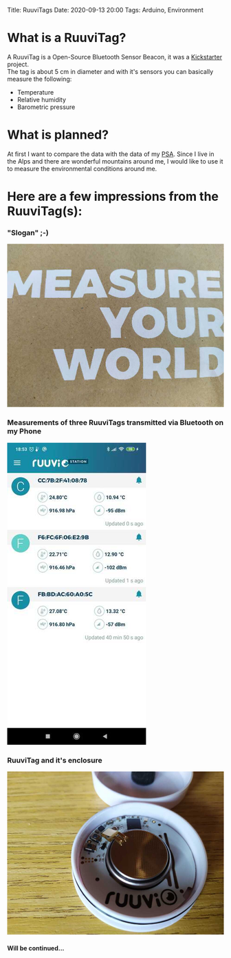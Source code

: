 Title: RuuviTags
Date: 2020-09-13 20:00
Tags: Arduino, Environment

# What is a RuuviTag?
A RuuviTag is a Open-Source Bluetooth Sensor Beacon, it was a [Kickstarter](https://www.kickstarter.com/projects/463050344/ruuvitag-open-source-bluetooth-sensor-beacon) project.    
The tag is about 5 cm in diameter and with it's sensors you can basically measure the following:

* Temperature
* Relative humidity
* Barometric pressure

# What is planned?
At first I want to compare the data with the data of my [PSA](www.markusgoller.at/weather-station.html).
Since I live in the Alps and there are wonderful mountains around me, I would like to use it to measure the environmental conditions around me.

# Here are a few impressions from the RuuviTag(s):

### "Slogan" ;-)
![Photo](/images/RuuviTags/IMG_20200914_185318_resize.jpg)

### Measurements of three RuuviTags transmitted via Bluetooth on my Phone
![Photo](/images/RuuviTags/Screenshot_2020-09-13-18-53-25-224_com.ruuvi.station_resize.jpg)

### RuuviTag and it's enclosure
![Photo](/images/RuuviTags/IMG_20200914_183532_resize.jpg)

#### Will be continued...